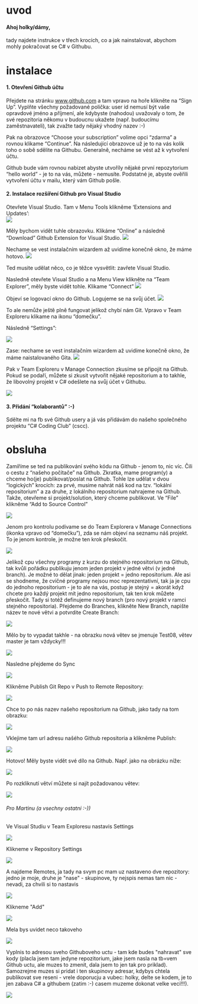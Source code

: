 # uvod

#### Ahoj holky/dámy,

tady najdete instrukce v třech krocích, co a jak nainstalovat, abychom mohly pokračovat se C# v Githubu.

# instalace

#### 1. Otevření Github účtu
Přejdete na stránku www.github.com a tam vpravo na hoře klikněte na “Sign Up”. Vyplňte všechny požadované polička: user id nemusí být vaše opravdové jméno a příjmení, ale kdybyste (nahodou) uvažovaly o tom, že své repozitoria někomu v budoucnu ukažete (např. budoucímu zaměstnavateli), tak zvažte tady nějaký vhodný nazev :-)

Pak na obrazovce “Choose your subscription” volime opci “zdarma” a rovnou klikame  “Continue”. Na následující obrazovce už je to na vás kolik toho o sobě sdělite na Githubu.  Generalně, necháme se vést až k vytvoření účtu.

Github bude vám rovnou nabizet abyste utvoříly nějaké první repozytorium “hello world” - je to na vás, můžete - nemusíte. Podstatné je, abyste ověřili vytvoření účtu v mailu, který vám Github pošle.

#### 2. Instalace rozšíření Github pro Visual Studio

Otevřete Visual Studio. Tam v Menu Tools klikněme ‘Extensions and Updates’:  
![](/01.png)

Měly bychom vidět tuhle obrazovku. Klikáme “Online” a následně  “Download” Github Extension for Visual Studio.
![](/02.png)

Nechame se vest instalačním wizardem až uvidíme konečně okno, že máme hotovo.
![](/03.png)

Ted musite udělat něco, co je těžce vysvětlit: zavřete Visual Studio.

Nasledně otevřete Visual Studio a na Menu View klikněte na “Team Explorer”, měly byste vidět tohle. Klikame “Connect”
![](/04.png)

Objeví se logovací okno do Github. Logujeme se na svůj účet.
![](/05.png)

To ale nemůže ještě plně fungovat jelikož chybí nám Git. Vpravo v Team Exploreru klikame na ikonu “domečku”. 

Následně “Settings”:

![](/06.png)

Zase: nechame se vest instalačním wizardem až uvidíme konečně okno, že máme naistalovaného Gita. 
![](/07.png)
 
Pak v Team Exploreru v Manage Connection zkusíme se připojit na Github. Pokud se podaří, můžete si zkusit vytvořit nějaké repositorium a to takhle, že libovolný projekt v C# odešlete na svůj účet v Githubu.

![](/09.png)

#### 3. Přidání “kolaborantů” :-)
Sdělte mi na fb své Github usery a já vás přidávám do našeho společného projektu “C#  Coding Club” (cscc).


# obsluha 

Zamíříme se ted na publikování svého kódu na Github - jenom to, nic víc. Čili o cestu z “našeho počítače” na Github. Zkratka, mame program(y) a chceme ho(je) publikovat/poslat na Github. Tohle lze udělat v dvou “logických” krocích: za prvé, musime nahrát náš kod na tzv. “lokální repositorium” a za druhe, z lokálního repositorium nahrajeme na Github.
Takže, otevřeme si projekt/solution, který chceme publikovat. Ve “File” klikněme “Add to Source Control”

![](/VS01.png)

Jenom pro kontrolu podivame se do Team Explorera v Manage Connections (ikonka vpravo od “domečku”), zda se nám objeví na seznamu náš projekt. To je jenom kontrole, je možne ten krok přeskočit.


![](/VS02.png)

Jelikož cpu všechny programy z kurzu do stejného repositorium na Github, tak kvůli pořádku publikuju jenom jeden projekt v jedné větvi (v jedné branch). Je možné to dělat jinak: jeden projekt = jedno repositorium. Ale asi se shodneme, že cvičné programy nejsou moc reprezentativní, tak ja je cpu do jednoho repositorium - je to ale na vás, postup je stejný = akorát když chcete pro každý projekt mít jedno repositorium, tak ten krok můžete přeskočit. Tady si totéž definujeme nový branch (pro nový projekt v ramci stejného repositoria). Přejdeme do Branches, klikněte New Branch, napište název te nové větvi a potvrdite Create Branch:

![](/VS03.png)

Mělo by to vypadat takhle - na obrazku nová větev se jmenuje Test08, větev master je tam vždycky!!!

![](/VS04.png)

Nasledne přejdeme do Sync

![](/VS05.png)

Klikněme Publish Git Repo v Push to Remote Repository:

![](/VS06.png)

Chce to po nás nazev našeho repositorium na Github, jako tady na tom obrazku:

![](/VS07.png)

Vklejime tam url adresu našého Github repositoria a klikněme Publish:

![](/VS08.png)

Hotovo! Měly byste vidět své dílo na Github. Např. jako na obrázku níže:

![](/VS11.png)

Po rozkliknutí větví můžete si najít požadovanou větev:

![](/VS12.png)


###### Pro Martinu (a vsechny ostatni :-))

Ve Visual Studiu v Team Exploresu nastavis Settings

![](/2019-04-27.png)

Klikneme v Repository Settings

![](/VS2.png)

A najdeme Remotes, ja tady na svym pc mam uz nastaveno dve repozitory: jedno je moje, druhe je "nase" - skupinove, ty nejspis nemas tam nic - nevadi, za chvili si to nastavis

![](/VS3.png)

Klikneme "Add"

![](/VS4.png)

Mela bys uvidet neco takoveho

![](/VS5.png)

Vyplnis to adresou sveho Githuboveho uctu - tam kde budes "nahravat" sve kody (placla jsem tam jedyne repozitorium, jake jsem nasla na tb=vem Github uctu, ale muzes to zmenit, dala jsem to jen tak pro priklad). Samozrejme muzes si pridat i ten skupinovy adresar, kdybys chtela publikovat sve reseni - vrele doporucju a vubec: holky, delte se kodem, je to jen zabava C# a githubem (zatim :-) casem muzeme dokonat velke veci!!!).  

![](/VS6.png)
